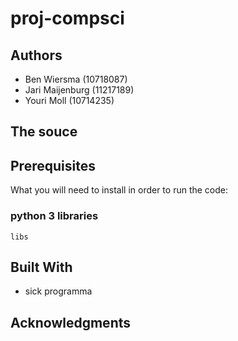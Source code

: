 # proj-compsci

## Authors

* Ben Wiersma (10718087)
* Jari Maijenburg (11217189)
* Youri Moll (10714235)


## The souce


## Prerequisites

What you will need to install in order to run the code:

### python 3 libraries

```
libs
```


## Built With

* sick programma

## Acknowledgments
